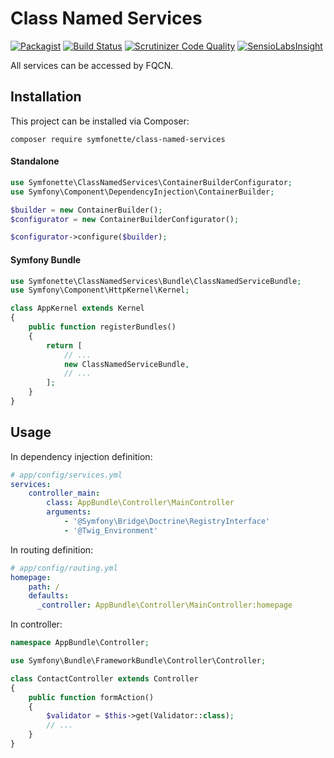 Class Named Services
====================

[![Packagist](https://img.shields.io/packagist/v/symfonette/class-named-services.svg?style=flat-square)](https://packagist.org/packages/symfonette/class-named-services)
[![Build Status](https://img.shields.io/travis/symfonette/class-named-services.svg?style=flat-square)](https://travis-ci.org/symfonette/class-named-services)
[![Scrutinizer Code Quality](https://img.shields.io/scrutinizer/g/symfonette/class-named-services.svg?style=flat-square)](https://scrutinizer-ci.com/g/symfonette/class-named-services)
[![SensioLabsInsight](https://img.shields.io/sensiolabs/i/2f5b60cc-519e-468c-a9cc-6d0eed908012.svg?style=flat-square)](https://insight.sensiolabs.com/projects/2f5b60cc-519e-468c-a9cc-6d0eed908012)

All services can be accessed by FQCN.

Installation
------------

This project can be installed via Composer:

    composer require symfonette/class-named-services

#### Standalone

```php
use Symfonette\ClassNamedServices\ContainerBuilderConfigurator;
use Symfony\Component\DependencyInjection\ContainerBuilder;

$builder = new ContainerBuilder();
$configurator = new ContainerBuilderConfigurator();

$configurator->configure($builder);

```

#### Symfony Bundle

```php
use Symfonette\ClassNamedServices\Bundle\ClassNamedServiceBundle;
use Symfony\Component\HttpKernel\Kernel;

class AppKernel extends Kernel
{
    public function registerBundles()
    {
        return [
            // ...
            new ClassNamedServiceBundle,
            // ...
        ];
    }
}
```

Usage
-----

In dependency injection definition:

```yaml
# app/config/services.yml
services:
    controller_main:
        class: AppBundle\Controller\MainController
        arguments:
            - '@Symfony\Bridge\Doctrine\RegistryInterface'
            - '@Twig_Environment'
```

In routing definition:

```yaml
# app/config/routing.yml
homepage:
    path: /
    defaults:
      _controller: AppBundle\Controller\MainController:homepage
```

In controller:

```php
namespace AppBundle\Controller;

use Symfony\Bundle\FrameworkBundle\Controller\Controller;

class ContactController extends Controller
{
    public function formAction()
    {
        $validator = $this->get(Validator::class);
        // ...
    }
}
```
